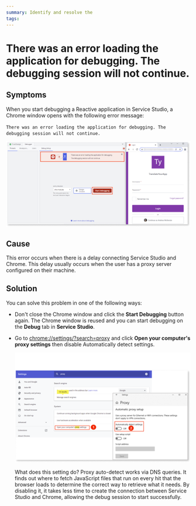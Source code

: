 ```yaml
---
summary: Identify and resolve the 
tags: 
---
```


# There was an error loading the application for debugging. The debugging session will not continue.

## Symptoms

When you start debugging a Reactive application in Service Studio, a Chrome window opens with the following error message: 

`There was an error loading the application for debugging. The debugging session will not continue.`

![Error message](images/error-debugging-ss.png)

## Cause

This error occurs when there is a delay connecting Service Studio and Chrome. This delay usually occurs when the user has a proxy server configured on their machine.

## Solution

You can solve this problem in one of the following ways:

* Don't close the Chrome window and click the **Start Debugging** button again. The Chrome window is reused and you can start debugging on the **Debug** tab in **Service Studio**.

* Go to [chrome://settings/?search=proxy](chrome://settings/?search=proxy) and click **Open your computer's proxy settings** then disable Automatically detect settings. 

    ![Error solution](images/error-debugging-solution.png)

    What does this setting do? Proxy auto-detect works via DNS queries. It finds out where to fetch JavaScript files that run on every hit that the browser loads to determine the correct way to retrieve what it needs. By disabling it, it takes less time to create the connection between Service Studio and Chrome, allowing the debug session to start successfully.
